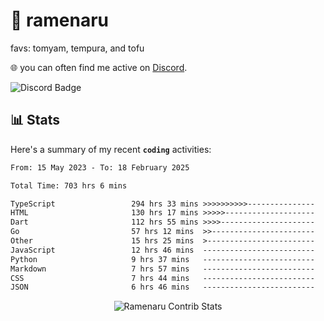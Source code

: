 # 🍜 ramenaru
favs: tomyam, tempura, and tofu

🌐 you can often find me active on [Discord](https://discordapp.com/users/503291004200157185).

![Discord Badge](https://dcbadge.vercel.app/api/shield/503291004200157185)

## 📊 Stats

Here's a summary of my recent **`coding`** activities:

<!--START_SECTION:waka-->

```txt
From: 15 May 2023 - To: 18 February 2025

Total Time: 703 hrs 6 mins

TypeScript                 294 hrs 33 mins >>>>>>>>>>---------------   41.89 %
HTML                       130 hrs 17 mins >>>>>--------------------   18.53 %
Dart                       112 hrs 55 mins >>>>---------------------   16.06 %
Go                         57 hrs 12 mins  >>-----------------------   08.14 %
Other                      15 hrs 25 mins  >------------------------   02.19 %
JavaScript                 12 hrs 46 mins  -------------------------   01.82 %
Python                     9 hrs 37 mins   -------------------------   01.37 %
Markdown                   7 hrs 57 mins   -------------------------   01.13 %
CSS                        7 hrs 44 mins   -------------------------   01.10 %
JSON                       6 hrs 46 mins   -------------------------   00.96 %
```

<!--END_SECTION:waka-->

<div style="text-align: center;">
   <img align="center" src="https://github-readme-streak-stats.herokuapp.com/?user=Ramenaru&theme=dark&card_width=520" alt="Ramenaru Contrib Stats" />
</div>

